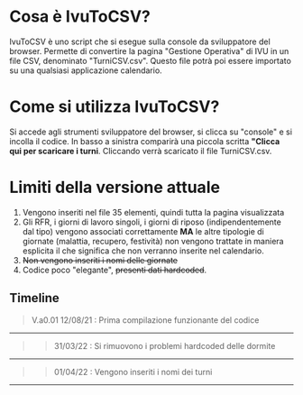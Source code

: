 # Cosa è IvuToCSV?

IvuToCSV è uno script che si esegue sulla console da sviluppatore del browser.
Permette di convertire la pagina "Gestione Operativa" di IVU in un file CSV, denominato "TurniCSV.csv".
Questo file potrà poi essere importato su una qualsiasi applicazione calendario.


# Come si utilizza IvuToCSV?
Si accede agli strumenti sviluppatore del browser, si clicca su "console" e si incolla il codice. In basso a sinistra comparirà una piccola scritta **"Clicca qui per scaricare i turni**. Cliccando verrà scaricato il file TurniCSV.csv.

# Limiti della versione attuale
1. Vengono inseriti nel file 35 elementi, quindi tutta la pagina visualizzata
2.	Gli RFR, i giorni di lavoro singoli, i giorni di riposo (indipendentemente dal tipo) vengono associati correttamente **MA** le altre tipologie di giornate (malattia, recupero, festività) non vengono trattate in maniera esplicita il che significa che non verranno inserite nel calendario.
3.	~~Non vengono inseriti i nomi delle giornate~~
4.	Codice poco "elegante", ~~presenti dati hardcoded~~.



## Timeline

  > V.a0.01
   12/08/21 : Prima compilazione funzionante del codice
  ___
  >> 31/03/22 : Si rimuovono i problemi hardcoded delle dormite
  ___
  >> 01/04/22 : Vengono inseriti i nomi dei turni
  ___
